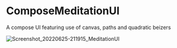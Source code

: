 # ComposeMeditationUI
A compose UI featuring use of canvas, paths and quadratic beizers

![Screenshot_20220625-211915_MeditationUI](https://user-images.githubusercontent.com/40584796/175789509-6a4729da-4de0-4dd4-adf8-6fef548ed842.jpg)

